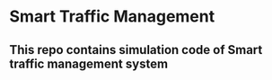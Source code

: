 # Smart Traffic Management
## This repo contains simulation code of  Smart traffic management system
